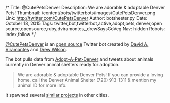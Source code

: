 /*
Title: @CutePetsDenver
Description: We are adorable & adoptable Denver Pets!
Thumbnail: /content/bots/twitterbots/images/CutePetsDenver.png
Link: http://twitter.com/CutePetsDenver
Author: botsheeter.py
Date: October 18, 2015
Tags: twitter,bot,twitterbot,active,adopt,pets,denver,open source,opensource,ruby,dviramontes_,drewSaysGoVeg
Nav: hidden
Robots: index,follow
*/

[@CutePetsDenver](https://twitter.com/CutePetsDenver) is an [open source](https://github.com/codeforamerica/CutePetsDenver) Twitter bot created by [David A. Viramontes](https://twitter.com/dviramontes_) and [Drew Wilson](https://twitter.com/drewSaysGoVeg).

The bot pulls data from [Adopt-A-Pet-Denver](https://github.com/dviramontes/Adopt-a-Pet-Denver) and tweets about animals currently in Denver animal shelters ready for adoption.

> We are adorable & adoptable Denver Pets! If you can provide a loving home, call the Denver Animal Shelter (720) 913-1311 & mention my animal ID for more info.

It spawned several [similar projects](https://twitter.com/drewSaysGoVeg/cutepetseverywhere/members) in other cities.

